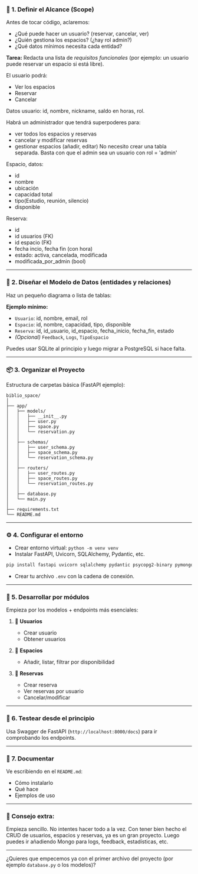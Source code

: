 ### 🧠 1. **Definir el Alcance (Scope)**

Antes de tocar código, aclaremos:

* ¿Qué puede hacer un usuario? (reservar, cancelar, ver)
* ¿Quién gestiona los espacios? (¿hay rol admin?)
* ¿Qué datos mínimos necesita cada entidad?

**Tarea:** Redacta una lista de *requisitos funcionales* (por ejemplo: un usuario puede reservar un espacio si está libre).

El usuario podrá:
- Ver los espacios
- Reservar
- Cancelar

Datos usuario: id, nombre, nickname, saldo en horas, rol.

Habrá un administrador que tendrá superpoderes para:
- ver todos los espacios y reservas
- cancelar y modificar reservas
- gestionar espacios (añadir, editar)
No necesito crear una tabla separada. Basta con que el admin sea un usuario con rol = 'admin'

Espacio, datos:
- id
- nombre
- ubicación
- capacidad total
- tipo(Estudio, reunión, silencio)
- disponible

Reserva:
- id
- id usuarios (FK)
- id espacio (FK)
- fecha incio, fecha fin (con hora)
- estado: activa, cancelada, modificada
- modificada_por_admin (bool)

---

### 🧱 2. **Diseñar el Modelo de Datos (entidades y relaciones)**

Haz un pequeño diagrama o lista de tablas:

**Ejemplo mínimo:**

* `Usuario`: id, nombre, email, rol
* `Espacio`: id, nombre, capacidad, tipo, disponible
* `Reserva`: id, id\_usuario, id\_espacio, fecha\_inicio, fecha\_fin, estado
* *(Opcional)* `Feedback`, `Logs`, `TipoEspacio`

Puedes usar SQLite al principio y luego migrar a PostgreSQL si hace falta.

---

### 📦 3. **Organizar el Proyecto**

Estructura de carpetas básica (FastAPI ejemplo):

```
biblio_space/
│
├── app/
│   ├── models/
│   │   ├── __init__.py
│   │   ├── user.py
│   │   ├── space.py
│   │   └── reservation.py
│   │
│   ├── schemas/
│   │   ├── user_schema.py
│   │   ├── space_schema.py
│   │   └── reservation_schema.py
│   │
│   ├── routers/
│   │   ├── user_routes.py
│   │   ├── space_routes.py
│   │   └── reservation_routes.py
│   │
│   ├── database.py
│   └── main.py
│
├── requirements.txt
└── README.md

```

---

### ⚙️ 4. **Configurar el entorno**

* Crear entorno virtual: `python -m venv venv`
* Instalar FastAPI, Uvicorn, SQLAlchemy, Pydantic, etc.

```bash
pip install fastapi uvicorn sqlalchemy pydantic psycopg2-binary pymongo
```

* Crear tu archivo `.env` con la cadena de conexión.

---

### 🚀 5. **Desarrollar por módulos**

Empieza por los modelos + endpoints más esenciales:

1. 🔐 **Usuarios**

   * Crear usuario
   * Obtener usuarios
2. 🧩 **Espacios**

   * Añadir, listar, filtrar por disponibilidad
3. 📅 **Reservas**

   * Crear reserva
   * Ver reservas por usuario
   * Cancelar/modificar

---

### 🧪 6. **Testear desde el principio**

Usa Swagger de FastAPI (`http://localhost:8000/docs`) para ir comprobando los endpoints.

---

### 📓 7. **Documentar**

Ve escribiendo en el `README.md`:

* Cómo instalarlo
* Qué hace
* Ejemplos de uso

---

### 🧠 Consejo extra:

Empieza sencillo. No intentes hacer todo a la vez. Con tener bien hecho el CRUD de usuarios, espacios y reservas, ya es un gran proyecto. Luego puedes ir añadiendo Mongo para logs, feedback, estadísticas, etc.

---

¿Quieres que empecemos ya con el primer archivo del proyecto (por ejemplo `database.py` o los modelos)?
